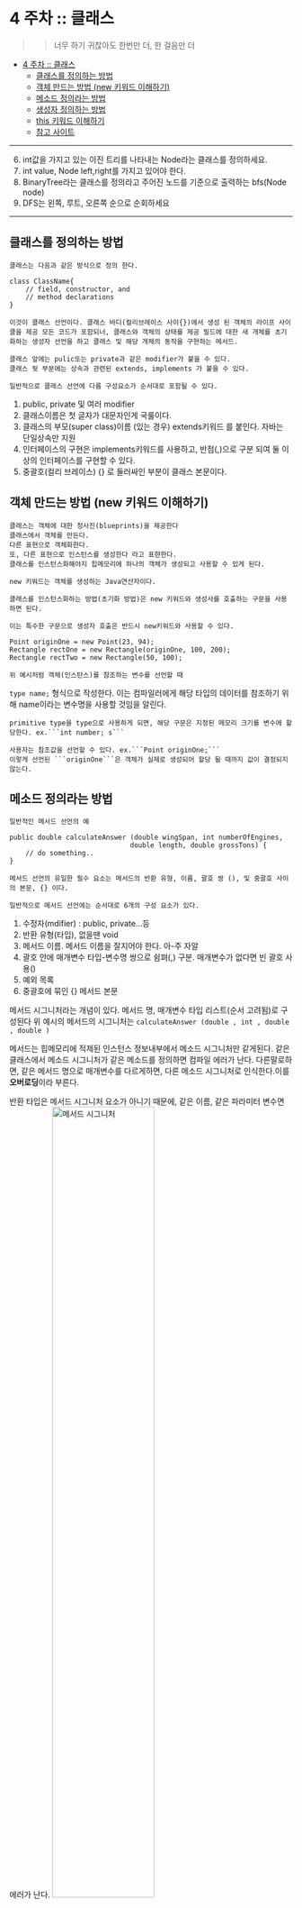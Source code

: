 # 4 주차 :: 클래스

> > 너무 하기 귀찮아도 한번만 더, 한 걸음만 더

- [4 주차 :: 클래스](#4-주차--클래스)
  - [클래스를 정의하는 방법](#클래스를-정의하는-방법)
  - [객체 만드는 방법 (new 키워드 이해하기)](#객체-만드는-방법-new-키워드-이해하기)
  - [메소드 정의라는 방법](#메소드-정의라는-방법)
  - [생성자 정의하는 방법](#생성자-정의하는-방법)
  - [this 키워드 이해하기](#this-키워드-이해하기)
  - [참고 사이트](#참고-사이트)

---

6. int값을 가지고 있는 이진 트리를 나타내는 Node라는 클래스를 정의하세요.
7. int value, Node left,right를 가지고 있어야 한다.
8. BinaryTree라는 클래스를 정의라고 주어진 노드를 기준으로 출력하는 bfs(Node node)
9. DFS는 왼쪽, 루트, 오른쪽 순으로 순회하세요

---

## 클래스를 정의하는 방법
    클래스는 다음과 같은 방식으로 정의 한다.
```
class ClassName{
    // field, constructor, and
    // method declarations
}
```

    이것이 클래스 선언이다. 클래스 바디(컬리브레이스 사이{})에서 생성 된 객체의 라이프 사이클을 제공 모든 코드가 포함되너, 클래스와 객체의 상태를 제공 필드에 대한 새 개체를 초기화하는 생성자 선언을 하고 클래스 및 해당 개체의 동작을 구현하는 메서드.

    클래스 앞에는 pulic또는 private과 같은 modifier가 붙을 수 있다.
    클래스 뒷 부분에는 상속과 관련된 extends, implements 가 붙을 수 있다.

    일반적으로 클래스 선언에 다름 구성요소가 순서대로 포함될 수 있다.

1. public, private 및 여러 modifier
2. 클래스이름은 첫 글자가 대문자인게 국룰이다.
3. 클래스의 부모(super class)이름 (있는 경우) extends키워드 를 붙인다. 자바는 단일상속만 지원
4. 인터페이스의 구현은 implements키워드를 사용하고, 반점(,)으로 구분 되여 둘 이상의 인터페이스를 구현할 수 있다.
5. 중괄호(컬리 브레이스) {} 로 둘러싸인 부분이 클래스 본문이다.

## 객체 만드는 방법 (new 키워드 이해하기)
    클래스는 객체에 대한 청사진(blueprints)을 제공한다
    클래스에서 객체를 만든다. 
    다른 표현으로 객체화한다.
    또, 다른 표현으로 인스턴스를 생성한다 라고 표햔한다.
    클래스를 인스턴스화해야지 힙메모리에 하나의 객체가 생성되고 사용할 수 있게 된다.

    new 키워드는 객체를 생성하는 Java연산자이다.

    클래스를 인스턴스화하는 방법(초기화 방법)은 new 키워드와 생성사를 호출하는 구문을 사용하면 된다.

    이는 특수한 구문으로 생성자 호출은 반드시 new키워드와 사용할 수 있다.

```
Point originOne = new Point(23, 94);
Rectangle rectOne = new Rectangle(originOne, 100, 200);
Rectangle rectTwo = new Rectangle(50, 100);
```
    위 예시처럼 객체(인스탄스)를 참조하는 변수를 선언할 때
```type name;``` 형식으로 작성한다. 이는 컴파일러에게 해당 타입의 데이터를 참조하기 위해 name이라는 변수명을 사용할 것임을 알린다.

    primitive type을 type으로 사용하게 되면, 해당 구문은 지정된 메모리 크기를 변수에 할당한다. ex.```int number; s```

    사용자는 참조값을 선언할 수 있다. ex.```Point originOne;```
    이렇게 선언된 ```originOne```은 객체가 실제로 생성되어 할당 될 때까지 값이 결정되지 않는다.

## 메소드 정의라는 방법
    일반적인 메서드 선언의 예
```
public double calculateAnswer (double wingSpan, int numberOfEngines,
                              double length, double grossTons) {
    // do something..
}
```
    메서드 선언의 유일한 필수 요소는 메서드의 반환 유형, 이름, 괄호 쌍 (), 및 중괄호 사이의 본문, {} 이다.

    일반적으로 메서드 선언에는 순서대로 6개의 구성 요소가 있다.
1. 수정자(mdifier) : public, private...등
2. 반환 유형(타입), 없을땐 void 
3. 메서드 이름. 메서드 이름을 잘지어야 한다. 아-주 자알
4. 괄호 안에 매개변수 타입-변수명 쌍으로 쉼펴(,) 구분. 매개변수가 없다면 빈 괄호 사용()
5. 예외 목록
6. 중괄호에 묶인 {} 메서드 본문  

메서드 시그니처라는 개념이 있다. 메서드 명, 매개변수 타입 리스트(순서 고려됨)로 구성된다
위 예시의 메서드의 시그니처는 ```calculateAnswer (double , int , double , double )```

메서드는 힙메모리에 적제된 인스턴스 정보내부에서 메소드 시그니처만 같게된다.
같은 클래스에서 메소드 시그니처가 같은 메소드를 정의하면 컴파일 에러가 난다.
다른말로하면, 같은 메서드 명으로 매개변수를 다르게하면, 다른 메소드 시그니처로 인식한다.이를 **오버로딩**이라 부른다.

반환 타입은 메서드 시그니처 요소가 아니기 때문에, 같은 이름, 같은 파라미터 변수면 에러가 난다.
 <img src="https://github.com/accidentlywoo/TIL/blob/main/images/methodsignature.png" width="60%" height="60%" display="inline-block" alt="메서드 시그니처"/> 

오버로딩(Overloading)의 예시
```
public class DataArtist { 
    ... 
    public void draw (String s) { 
        ... 
    } 
    public void draw (int i) { 
        ... 
    } 
    public void draw (double f) { 
        ... 
    } 
    public void draw (int i, 이중 f) { 
        ... 
    } 
}
```
## 생성자 정의하는 방법
    클래스를 이용해, 객체화, 인스턴스화 하기 위해 생성자를 사용한다.
    생성자는 메서드처럼 생겼지만 클래스 이름을 사용하고, 반환유형이 없다.
    메서드와 비슷한듯 엄청난 차이가 있고, 특별한 녀석이기때문에 사용하는데에 제약사항이 많다.
    팩토리 패턴을 사용해라

    Bicycle클래스의 생성자 예시
```
public Bicycle(int startCadence, int startSpeed, int startGear) {
    gear = startGear;
    cadence = startCadence;
    speed = startSpeed;
}
```
    새로운 myBike 이라불리는 Bicycle 객체를 생성하기 위해 new 연산자와 생성자를 사용한다

```
Bicycle myBike = new Bicycle(30, 0, 8);
```

    생성자를 통해 인스턴스 초기화 시 필드값을 지정할 수 있다.

## this 키워드 이해하기
    인스턴스 메서드 또는 생성자 내에는 현재 객체(메서드 또는 생성자가 호출되는 객체 this)에 대한 참조가 있다. 
    this를 사용하여 인스턴스 메서드 또는 생성자 내에서 현재 객체의 모든 멤버를 참조할 수 있다.

    생성자에서  this 사용 예시
```
public class Point {
    public int x = 0;
    public int y = 0;
        
    //생성자
    public Point (int a, int b) {
        x = a;
        y = b;
    }
}
```
    위의 예시에서 생성자에서 필드와 구분되는 파라미터 변수명을 작성했다.

    프로그래밍에서 변수명 짓기가 가장 어렵고 시간이 많이들며 프로그래밍의 복잡도를 저세상으로 끌어올린다.

```
public class Point {
    public int x = 0;
    public int y = 0;
        
    //생성자
    public Point (int x, int y) {
        this.x = x;
        this.y = y;
    }
}
``` 
    위 예에서 생성자에서 this를 사용해 클래스 필드에 접근하고 있다.
    this키워드를 빼면, 변수명은 가장 가까운 Scope(자바는 {}기준)가 생성자이기 때문에
    생성자 파라미터의 변수에 변수를 대입하는 무 창조 행위를 한다.

   - 참고
   메소드와 생성자의 파라미터는 메소드 본문에 argument로써 내부변수처럼 선언되어 진다.
   따라서 메소드와 생성자 파라미터와 같은 변수명과 타입을 본문에 사용하면 컴파일 에러가 발생한다.

---

## 참고 사이트
- [Oracle Java 11 Tutorials](https://docs.oracle.com/javase/tutorial/java/javaOO/classdecl.html)